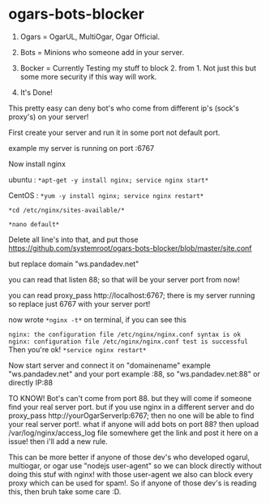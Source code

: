 # ogars-bots-blocker

1. Ogars = OgarUL, MultiOgar, Ogar Official.

2. Bots = Minions who someone add in your server.

3. Bocker = Currently Testing my stuff to block 2. from 1. Not just this but some more security if this way will work.

4. It's Done!

This pretty easy can deny bot's who come from different ip's (sock's proxy's) on your server!

First create your server and run it in some port not default port. 

example my server is running on port :6767

Now install nginx

ubuntu : ``*apt-get -y install nginx; service nginx start*``

CentOS : ``*yum -y install nginx; service nginx restart*``

``*cd /etc/nginx/sites-available/*``

``*nano default*``

Delete all line's into that, and put those https://github.com/systemroot/ogars-bots-blocker/blob/master/site.conf

but replace domain "ws.pandadev.net"

you can read that listen 88; so that will be your server port from now!

you can read  proxy_pass http://localhost:6767; there is my server running so replace just 6767 with your server port!

now wrote ``*nginx -t*`` on terminal, if you can see this 

`
nginx: the configuration file /etc/nginx/nginx.conf syntax is ok
nginx: configuration file /etc/nginx/nginx.conf test is successful
`
Then you're ok! ``*service nginx restart*``

Now start server and connect it on "domainename" example "ws.pandadev.net" and your port example :88, so "ws.pandadev.net:88"
or directly IP:88 


TO KNOW!
Bot's can't come from port 88. but they will come if someone find your real server port. but if you use nginx in a different server and do proxy_pass http://yourOgarServerIp:6767;
then no one will be able to find your real server port!.
what if anyone will add bots on port 88? then upload /var/log/nginx/access_log file somewhere get the link and post it here on a issue! then i'll add a new rule. 

This can be more better if anyone of those dev's who developed ogarul, multiogar, or ogar use "nodejs user-agent" so we can block directly without doing this stuf with nginx! with those user-agent we also can block every proxy which can be used for spam!. So if anyone of those dev's is reading this, then bruh take some care :D.

